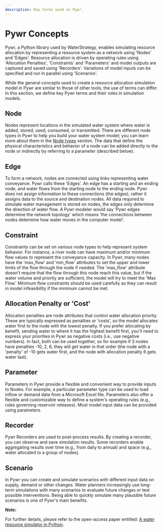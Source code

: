```yaml
---
description: Key terms used in Pywr.
---
```


# Pywr Concepts

Pywr, a Python library used by WaterStrategy, enables simulating resource allocation by representing a resource system as a network using 'Nodes' and 'Edges'. Resource allocation is driven by operating rules using 'Allocation Penalties', 'Constraints' and 'Parameters' and model outputs are captured and saved using 'Recorders'. Variations of model inputs can be specified and run in parallel using 'Scenarios'.

While the general concepts used to create a resource allocation simulation model in Pywr are similar to those of other tools, the use of terms can differ. In this section, we define key Pywr terms and their roles in simulation models.

## Node

Nodes represent locations in the simulated water system where water is added, stored, used, consumed, or transmitted. There are different node types in Pywr to help you build your water system model; you can learn more about them in the [Node types](https://water-strategy.gitbook.io/water-strategy/modeling-basics/node-types) section. The data that define the physical characteristics and behavior of a node can be added directly to the node or indirectly by referring to a parameter (described below).

## Edge

To form a network, nodes are connected using links representing water conveyance. Pywr calls these 'Edges'. An edge has a starting and an ending node, and water flows from the starting node to the ending node. Pywr does not assign information to these connections (the edges), rather it assigns data to the source and destination nodes. All data required to simulate water management is stored on nodes, the edges only determine the direction of water flow. A Pywr modeler would say 'Pywr edges determine the network topology' which means 'the connections between nodes determine how water moves in the computer model'.

## Constraint

Constraints can be set on various node types to help represent system behavior. For instance, a river node can have maximum and/or minimum flow values to represent the conveyance capacity. In Pywr, many nodes have the 'max\_flow' and 'min\_flow' attributes to set the upper and lower limits of the flow through the node if needed. The 'max\_flow' attribute doesn't require that the flow through this node reach this value, but if the water volume and priority are sufficient, the model will try to meet the 'Max Flow.' Minimum flow constraints should be used carefully as they can result in model infeasibility if the minimum cannot be met.

## Allocation Penalty or 'Cost'

Allocation penalties are node attributes that control water allocation priority. These are typically expressed as penalties or 'costs', so the model allocates water first to the node with the lowest penalty. If you prefer allocating by benefit, sending water to where it has the highest benefit first, you'll need to express your priorities in Pywr as negative costs (i.e., use negative numbers).  In fact, both can be used together, so for example if 3 nodes have penalties -10, 2, 6, they will get water in that order (the node with a 'penalty' of -10 gets water first, and the node with allocation penalty 6 gets water last).

## Parameter

Parameters in Pywr provide a flexible and convenient way to provide inputs to Nodes. For example, a particular parameter type can be used to load inflow or demand data from a Microsoft Excel file. Parameters also offer a flexible and customizable way to define a system's operating rules (e.g., rules governing reservoir releases). Most model input data can be provided using parameters.&#x20;

## Recorder

Pywr Recorders are used to post-process results. By creating a recorder, you can observe and save simulation results. Some recorders enable aggregating results over time (e.g., from daily to annual) and space (e.g., water allocated to a group of nodes).

## Scenario

In Pywr you can create and simulate scenarios with different input data on supply, demand or other changes. Water planners increasingly use long-term simulations with many scenarios to evaluate future changes or test possible interventions. Being able to quickly simulate many plausible future scenarios is one of Pywr's main benefits.



_**Note:**_

For further details, please refer to the open-access paper entitled: [A water resource simulator in Python](https://doi.org/10.1016/j.envsoft.2020.104635).
